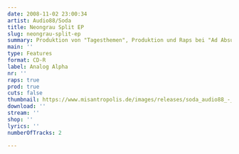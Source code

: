 ```yaml
---
date: 2008-11-02 23:00:34
artist: Audio88/Soda
title: Neongrau Split EP
slug: neongrau-split-ep
summary: Produktion von "Tagesthemen", Produktion und Raps bei "Ad Absurdum"
main: ''
type: Features
format: CD-R
label: Analog Alpha
nr: ''
raps: true
prod: true
cuts: false
thumbnail: https://www.misantropolis.de/images/releases/soda_audio88_-_neongrau.jpeg
download: ''
stream: ''
shop: ''
lyrics: ''
numberOfTracks: 2

---
```



